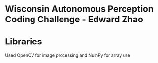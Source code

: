 # Wisconsin Autonomous Perception Coding Challenge - Edward Zhao

# Libraries
Used OpenCV for image processing and NumPy for array use
